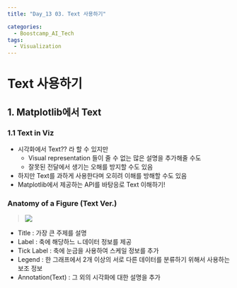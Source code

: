 ```yaml
---
title: "Day_13 03. Text 사용하기"

categories:
  - Boostcamp_AI_Tech
tags:
  - Visualization
---
```


# Text 사용하기

## 1. Matplotlib에서 Text

### 1.1 Text in Viz

- 시각화에서 Text?? 라 할 수 있지만
  - Visual representation 들이 줄 수 없는 많은 설명을 추가해줄 수도
  - 잘못된 전달에서 생기는 오해를 방지할 수도 있음
- 하지만 Text를 과하게 사용한다며 오히려 이해를 방해할 수도 있음
- Matplotlib에서 제공하는 API를 바탕응로 Text 이해하기!

### Anatomy of a Figure (Text Ver.)

> ![]({{site.url}}/assets/images/2021-08-19-08-56-36.png)

- Title : 가장 큰 주제를 설명
- Label : 축에 해당하느 ㄴ데이터 정보를 제공
- Tick Label : 축에 눈금을 사용하여 스케일 정보를 추가
- Legend : 한 그래프에서 2개 이상의 서로 다른 데이터를 분류하기 위해서 사용하는 보조 정보
- Annotation(Text) : 그 외의 시각화에 대한 설명을 추가

